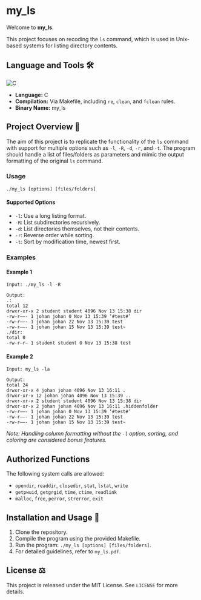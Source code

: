 # my_ls

Welcome to **my_ls**.

This project focuses on recoding the `ls` command, which is used in Unix-based systems for listing directory contents.

## Language and Tools 🛠️

![C](https://img.shields.io/badge/C-00599C?style=for-the-badge&logo=c&logoColor=white)

- **Language:** C
- **Compilation:** Via Makefile, including `re`, `clean`, and `fclean` rules.
- **Binary Name:** my_ls

## Project Overview 🔎

The aim of this project is to replicate the functionality of the `ls` command with support for multiple options such as `-l`, `-R`, `-d`, `-r`, and `-t`. The program should handle a list of files/folders as parameters and mimic the output formatting of the original `ls` command.

### Usage

`./my_ls [options] [files/folders]`


#### Supported Options
- `-l`: Use a long listing format.
- `-R`: List subdirectories recursively.
- `-d`: List directories themselves, not their contents.
- `-r`: Reverse order while sorting.
- `-t`: Sort by modification time, newest first.

### Examples

#### Example 1

```
Input: ./my_ls -l -R

Output:
.:
total 12
drwxr-xr-x 2 student student 4096 Nov 13 15:38 dir
-rw-r––- 1 johan johan 0 Nov 13 15:39 ‘#test#’
-rw-r––- 1 johan johan 22 Nov 13 15:39 test
-rw-r––- 1 johan johan 15 Nov 13 15:39 test~
./dir:
total 0
-rw-r–r– 1 student student 0 Nov 13 15:38 test
```

#### Example 2

```
Input: my_ls -la

Output:
total 24
drwxr-xr-x 4 johan johan 4096 Nov 13 16:11 .
drwxr-xr-x 12 johan johan 4096 Nov 13 15:39 ..
drwxr-xr-x 2 student student 4096 Nov 13 15:38 dir
drwxr-xr-x 2 johan johan 4096 Nov 13 16:11 .hiddenfolder
-rw-r––- 1 johan johan 0 Nov 13 15:39 ‘#test#’
-rw-r––- 1 johan johan 22 Nov 13 15:39 test
-rw-r––- 1 johan johan 15 Nov 13 15:39 test~
```


*Note: Handling column formatting without the `-l` option, sorting, and coloring are considered bonus features.*

## Authorized Functions

The following system calls are allowed:
- `opendir`, `readdir`, `closedir`, `stat`, `lstat`, `write`
- `getpwuid`, `getgrgid`, `time`, `ctime`, `readlink`
- `malloc`, `free`, `perror`, `strerror`, `exit`

## Installation and Usage 💾

1. Clone the repository.
2. Compile the program using the provided Makefile.
3. Run the program: `./my_ls [options] [files/folders]`.
4. For detailed guidelines, refer to `my_ls.pdf`.

## License ⚖️

This project is released under the MIT License. See `LICENSE` for more details.
